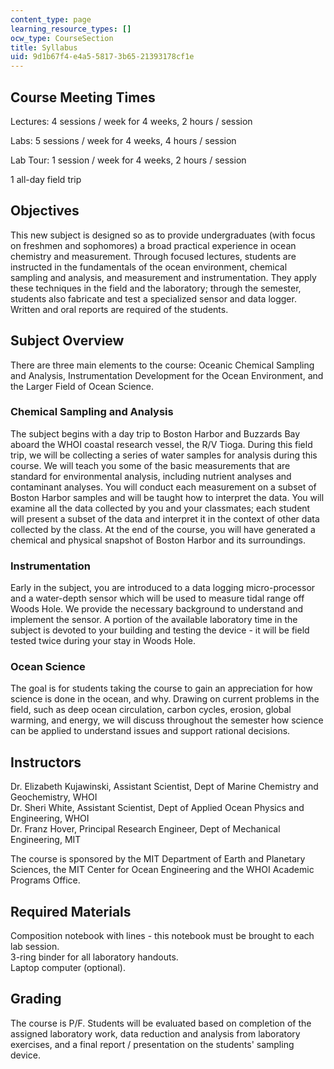 ```yaml
---
content_type: page
learning_resource_types: []
ocw_type: CourseSection
title: Syllabus
uid: 9d1b67f4-e4a5-5817-3b65-21393178cf1e
---
```


Course Meeting Times
--------------------

Lectures: 4 sessions / week for 4 weeks, 2 hours / session

Labs: 5 sessions / week for 4 weeks, 4 hours / session

Lab Tour: 1 session / week for 4 weeks, 2 hours / session

1 all-day field trip

Objectives
----------

This new subject is designed so as to provide undergraduates (with focus on freshmen and sophomores) a broad practical experience in ocean chemistry and measurement. Through focused lectures, students are instructed in the fundamentals of the ocean environment, chemical sampling and analysis, and measurement and instrumentation. They apply these techniques in the field and the laboratory; through the semester, students also fabricate and test a specialized sensor and data logger. Written and oral reports are required of the students.

Subject Overview
----------------

There are three main elements to the course: Oceanic Chemical Sampling and Analysis, Instrumentation Development for the Ocean Environment, and the Larger Field of Ocean Science.

### Chemical Sampling and Analysis

The subject begins with a day trip to Boston Harbor and Buzzards Bay aboard the WHOI coastal research vessel, the R/V Tioga. During this field trip, we will be collecting a series of water samples for analysis during this course. We will teach you some of the basic measurements that are standard for environmental analysis, including nutrient analyses and contaminant analyses. You will conduct each measurement on a subset of Boston Harbor samples and will be taught how to interpret the data. You will examine all the data collected by you and your classmates; each student will present a subset of the data and interpret it in the context of other data collected by the class. At the end of the course, you will have generated a chemical and physical snapshot of Boston Harbor and its surroundings.

### Instrumentation

Early in the subject, you are introduced to a data logging micro-processor and a water-depth sensor which will be used to measure tidal range off Woods Hole. We provide the necessary background to understand and implement the sensor. A portion of the available laboratory time in the subject is devoted to your building and testing the device - it will be field tested twice during your stay in Woods Hole.

### Ocean Science

The goal is for students taking the course to gain an appreciation for how science is done in the ocean, and why. Drawing on current problems in the field, such as deep ocean circulation, carbon cycles, erosion, global warming, and energy, we will discuss throughout the semester how science can be applied to understand issues and support rational decisions.

Instructors
-----------

Dr. Elizabeth Kujawinski, Assistant Scientist, Dept of Marine Chemistry and Geochemistry, WHOI  
Dr. Sheri White, Assistant Scientist, Dept of Applied Ocean Physics and Engineering, WHOI  
Dr. Franz Hover, Principal Research Engineer, Dept of Mechanical Engineering, MIT

The course is sponsored by the MIT Department of Earth and Planetary Sciences, the MIT Center for Ocean Engineering and the WHOI Academic Programs Office.

Required Materials
------------------

Composition notebook with lines - this notebook must be brought to each lab session.  
3-ring binder for all laboratory handouts.  
Laptop computer (optional).

Grading
-------

The course is P/F. Students will be evaluated based on completion of the assigned laboratory work, data reduction and analysis from laboratory exercises, and a final report / presentation on the students' sampling device.